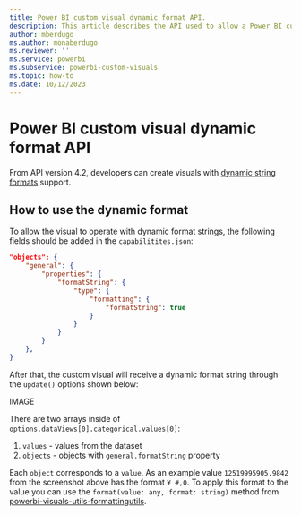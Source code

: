```yaml
---
title: Power BI custom visual dynamic format API.
description: This article describes the API used to allow a Power BI custom visual display values with dynamic format strings.
author: mberdugo
ms.author: monaberdugo
ms.reviewer: ''
ms.service: powerbi
ms.subservice: powerbi-custom-visuals
ms.topic: how-to
ms.date: 10/12/2023
---
```


# Power BI custom visual dynamic format API

From API version 4.2, developers can create visuals with [dynamic string formats](../create-reports/desktop-dynamic-format-strings.md) support.

## How to use the dynamic format

To allow the visual to operate with dynamic format strings, the following fields should be added in the `capabilitites.json`:

```json
"objects": {
    "general": {
        "properties": {
            "formatString": {
                "type": {
                    "formatting": {
                        "formatString": true
                    }
                }
            }
        }
    },
}
```

After that, the custom visual will receive a dynamic format string through the `update()` options shown below: 

IMAGE

There are two arrays inside of `options.dataViews[0].categorical.values[0]`:
1. `values` - values from the dataset
2. `objects` - objects with `general.formatString` property

Each `object` corresponds to a `value`. As an example value `12519995905.9842` from the screenshot above has the format `¥ #,0`.
To apply this format to the value you can use the `format(value: any, format: string)` method from [powerbi-visuals-utils-formattingutils](./visuals/utils-formatting.md).
